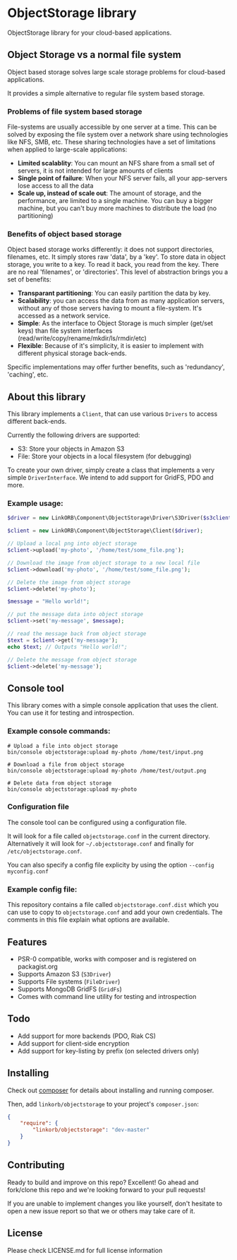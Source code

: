 # ObjectStorage library

ObjectStorage library for your cloud-based applications.

## Object Storage vs a normal file system

Object based storage solves large scale storage problems for cloud-based applications.

It provides a simple alternative to regular file system based storage.

### Problems of file system based storage

File-systems are usually accessible by one server at a time.
This can be solved by exposing the file system over a network share using technologies like NFS, SMB, etc.
These sharing technologies have a set of limitations when applied to large-scale applications:

* **Limited scalablity**: You can mount an NFS share from a small set of servers, it is not intended for large amounts of clients
* **Single point of failure**: When your NFS server fails, all your app-servers lose access to all the data
* **Scale up, instead of scale out**: The amount of storage, and the performance, are limited to a single machine. You can buy a bigger machine, but you can't buy more machines to distribute the load (no partitioning)

### Benefits of object based storage

Object based storage works differently: it does not support directories, filenames, etc.
It simply stores raw 'data', by a 'key'. To store data in object storage, you write to a key. To read it back, you read from the key. There are no real 'filenames', or 'directories'. This level of abstraction brings you a set of benefits:

* **Transparant partitioning**: You can easily partition the data by key.
* **Scalability**: you can access the data from as many application servers, without any of those servers having to mount a file-system. It's accessed as a network service.
* **Simple**: As the interface to Object Storage is much simpler (get/set keys) than file system interfaces (read/write/copy/rename/mkdir/ls/rmdir/etc)
* **Flexible**: Because of it's simplicity, it is easier to implement with different physical storage back-ends.

Specific implementations may offer further benefits, such as 'redundancy', 'caching', etc.

## About this library

This library implements a `Client`, that can use various `Drivers` to access different back-ends.

Currently the following drivers are supported:

* S3: Store your objects in Amazon S3
* File: Store your objects in a local filesystem (for debugging)

To create your own driver, simply create a class that implements a very simple `DriverInterface`. We intend to add support for GridFS, PDO and more.

### Example usage:

```php
$driver = new LinkORB\Component\ObjectStorage\Driver\S3Driver($s3client);

$client = new LinkORB\Component\ObjectStorage\Client($driver);

// Upload a local png into object storage
$client->upload('my-photo', '/home/test/some_file.png');

// Download the image from object storage to a new local file
$client->download('my-photo', '/home/test/some_file.png');

// Delete the image from object storage
$client->delete('my-photo');

$message = "Hello world!";

// put the message data into object storage
$client->set('my-message', $message);

// read the message back from object storage
$text = $client->get('my-message');
echo $text; // Outputs "Hello world!";

// Delete the message from object storage
$client->delete('my-message');
```


## Console tool

This library comes with a simple console application that uses the client.
You can use it for testing and introspection.

### Example console commands:

    # Upload a file into object storage
    bin/console objectstorage:upload my-photo /home/test/input.png

    # Download a file from object storage
    bin/console objectstorage:upload my-photo /home/test/output.png

    # Delete data from object storage
    bin/console objectstorage:upload my-photo

### Configuration file

The console tool can be configured using a configuration file.

It will look for a file called `objectstorage.conf` in the current directory. 
Alternatively it will look for `~/.objectstorage.conf` and finally for `/etc/objectstorage.conf`.

You can also specify a config file explicity by using the option `--config myconfig.conf`

### Example config file:

This repository contains a file called `objectstorage.conf.dist` which you can use to copy to `objectstorage.conf` and add your own credentials. The comments in this file explain what options are available.

## Features

* PSR-0 compatible, works with composer and is registered on packagist.org
* Supports Amazon S3 (`S3Driver`)
* Supports File systems (`FileDriver`)
* Supports MongoDB GridFS (`GridFs`) 
* Comes with command line utility for testing and introspection

## Todo

* Add support for more backends (PDO, Riak CS)
* Add support for client-side encryption
* Add support for key-listing by prefix (on selected drivers only)

## Installing

Check out [composer](http://www.getcomposer.org) for details about installing and running composer.

Then, add `linkorb/objectstorage` to your project's `composer.json`:

```json
{
    "require": {
        "linkorb/objectstorage": "dev-master"
    }
}
```

## Contributing

Ready to build and improve on this repo? Excellent!
Go ahead and fork/clone this repo and we're looking forward to your pull requests!

If you are unable to implement changes you like yourself, don't hesitate to
open a new issue report so that we or others may take care of it.


## License

Please check LICENSE.md for full license information
